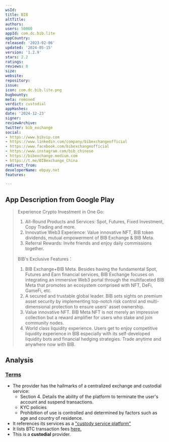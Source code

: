 ```yaml
---
wsId: 
title: BIB
altTitle: 
authors: 
users: 50000
appId: com.dc.bib.lite
appCountry: 
released: '2023-02-06'
updated: '2024-05-15'
version: '1.2.9'
stars: 2.2
ratings: 
reviews: 8
size: 
website: 
repository: 
issue: 
icon: com.dc.bib.lite.png
bugbounty: 
meta: removed
verdict: custodial
appHashes: 
date: '2024-12-23'
signer: 
reviewArchive: 
twitter: bib_exchange
social:
- https://www.bibvip.com
- https://www.linkedin.com/company/bibexchangeofficial
- https://www.facebook.com/bibexchangeofficial
- https://www.instagram.com/bib_chinese
- https://bibexchange.medium.com
- https://t.me/BIBexchange_China
redirect_from: 
developerName: ebpay.net
features: 

---
```


## App Description from Google Play

> Experience Crypto Investment in One Go:
>
> 1. All-Round Products and Services: Spot, Futures, Fixed Investment, Copy Trading and more.
> 2. Innovative Web3 Experience: Value innovative NFT, BIB token dividends, mutual empowerment of BIB Exchange & BIB Meta.
> 3. Referral Rewards: Invite friends and enjoy daily commissions together.
>
> BIB's Exclusive Features：
>
> 1. BIB Exchange+BIB Meta. Besides having the fundamental Spot, Futures and Earn financial services, BIB Exchange focuses on integrating an immersive Web3 portal through the multifaceted BIB Meta that promotes an ecosystem comprised with NFT, DeFi, GameFi, etc.
> 2. A secured and trustable global leader. BIB sets sights on premium asset security by implementing top-notch risk control and multi-dimensional protection to ensure users' asset ownership.
> 3. Value innovative NFT. BIB Meta NFT is not merely an impressive collection but a reward amplifier for users who stake and join community nodes.
> 4. World class liquidity experience. Users get to enjoy competitive liquidity experience in BIB especially with its self-developed liquidity bots and financial hedging strategies. Trade anytime and anywhere now with BIB.​

## Analysis 

### [Terms](https://www.bibvip.com/en_US/cms/agreement) 

- The provider has the hallmarks of a centralized exchange and custodial service:
    - Section 4. Details the ability of the platform to terminate the user's account and suspend transactions.
    - KYC policies
    - Prohibition of use is controlled and determined by factors such as age and country of residence.
- It references its services as a ["custody service platform"](https://bibexchange.medium.com/introduce-bib-global-crypto-asset-trading-and-custody-service-platform-74269a9ac57d)
- It lists BTC transaction fees [here.](https://www.bibvip.com/en_US/cms/fee)
- This is a **custodial** provider.
